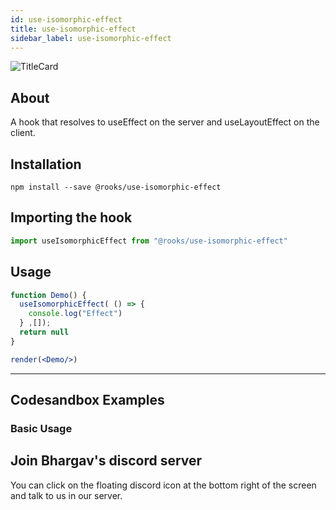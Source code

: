 ```yaml
---
id: use-isomorphic-effect
title: use-isomorphic-effect
sidebar_label: use-isomorphic-effect
---
```



![TitleCard](https://raw.githubusercontent.com/imbhargav5/rooks/HEAD/packages/isomorphic-effect/title-card.svg)

    

## About

A hook that resolves to useEffect on the server and useLayoutEffect on the client.

[//]: # "Main"

## Installation

    npm install --save @rooks/use-isomorphic-effect

## Importing the hook

```javascript
import useIsomorphicEffect from "@rooks/use-isomorphic-effect"
```

## Usage

```jsx
function Demo() {
  useIsomorphicEffect( () => {
    console.log("Effect")
  } ,[]);
  return null
}

render(<Demo/>)
```


---

## Codesandbox Examples

### Basic Usage    



## Join Bhargav's discord server
You can click on the floating discord icon at the bottom right of the screen and talk to us in our server.

    